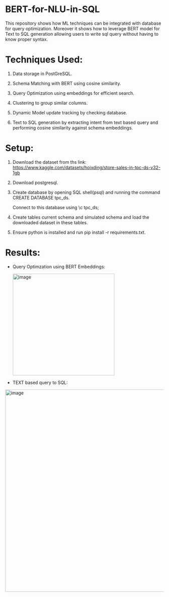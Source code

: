 # BERT-for-NLU-in-SQL

This repository shows how ML techniques can be integrated with database for query optimization. Moreover it shows how to leverage BERT model for Text to SQL generation allowing users to write sql query without having to know proper syntax.


# Techniques Used:
1. Data storage in PostGreSQL.

2. Schema Matching with BERT using cosine similarity.

3. Query Optimization using embeddings for efficient search.

4. Clustering to group similar columns.

5. Dynamic Model update tracking by checking database.

6. Text to SQL generation by extracting intent from text based query and performing cosine similarity against schema embeddings.


# Setup:
1. Download the dataset from ths link: https://www.kaggle.com/datasets/hoixding/store-sales-in-tpc-ds-v32-1gb

2. Download postgresql.

3. Create database by opening SQL shell(psql) and running the command CREATE DATABASE tpc_ds.

   Connect to this database using \c tpc_ds;

5. Create tables current schema and simulated schema and load the downloaded dataset in these tables.

6. Ensure python is installed and run pip install -r requirements.txt.



# Results:
- Query Optimzation using BERT Embeddings:
   
   <img width="323" alt="image" src="https://github.com/user-attachments/assets/14b3682a-e553-4003-bc9c-260ce07cdd96" />


- TEXT based query to SQL:



<img width="642" alt="image" src="https://github.com/user-attachments/assets/640adc46-aa5c-4ff2-ac10-9db6880e3d7f" />

